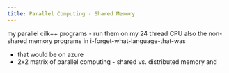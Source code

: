 ```yaml
---
title: Parallel Computing - Shared Memory
---
```


my parallel cilk++ programs - run them on my 24 thread CPU
also the non-shared memory programs in i-forget-what-language-that-was

- that would be on azure
- 2x2 matrix of parallel computing - shared vs. distributed memory and
